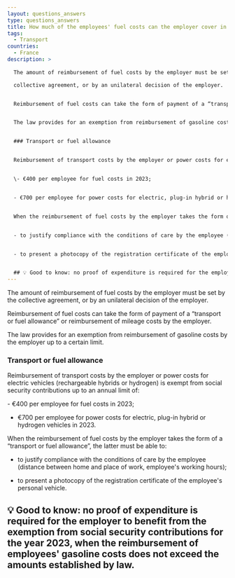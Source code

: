 ```yaml
---
layout: questions_answers
type: questions_answers
title: How much of the employees' fuel costs can the employer cover in France?
tags:
  - Transport
countries:
  - France
description: >
  
  The amount of reimbursement of fuel costs by the employer must be set by the

  collective agreement, or by an unilateral decision of the employer.


  Reimbursement of fuel costs can take the form of payment of a “transport or fuel allowance” or reimbursement of mileage costs by the employer.


  The law provides for an exemption from reimbursement of gasoline costs by the employer up to a certain limit.


  ### Transport or fuel allowance


  Reimbursement of transport costs by the employer or power costs for electric vehicles (rechargeable hybrids or hydrogen) is exempt from social security contributions up to an annual limit of:


  \- €400 per employee for fuel costs in 2023;


  - €700 per employee for power costs for electric, plug-in hybrid or hydrogen vehicles in 2023.


  When the reimbursement of fuel costs by the employer takes the form of a “transport or fuel allowance”, the latter must be able to:


  - to justify compliance with the conditions of care by the employee (distance between home and place of work, employee's working hours);


  - to present a photocopy of the registration certificate of the employee's personal vehicle.


  ## 💡 Good to know: no proof of expenditure is required for the employer to benefit from the exemption from social security contributions for the year 2023, when the reimbursement of employees' gasoline costs does not exceed the amounts established by law.
---
```


The amount of reimbursement of fuel costs by the employer must be set by the
collective agreement, or by an unilateral decision of the employer.

Reimbursement of fuel costs can take the form of payment of a “transport or fuel allowance” or reimbursement of mileage costs by the employer.

The law provides for an exemption from reimbursement of gasoline costs by the employer up to a certain limit.

### Transport or fuel allowance

Reimbursement of transport costs by the employer or power costs for electric vehicles (rechargeable hybrids or hydrogen) is exempt from social security contributions up to an annual limit of:

\- €400 per employee for fuel costs in 2023;

- €700 per employee for power costs for electric, plug-in hybrid or hydrogen vehicles in 2023.

When the reimbursement of fuel costs by the employer takes the form of a “transport or fuel allowance”, the latter must be able to:

- to justify compliance with the conditions of care by the employee (distance between home and place of work, employee's working hours);

- to present a photocopy of the registration certificate of the employee's personal vehicle.

## 💡 Good to know: no proof of expenditure is required for the employer to benefit from the exemption from social security contributions for the year 2023, when the reimbursement of employees' gasoline costs does not exceed the amounts established by law.
